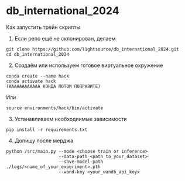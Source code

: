 # db_international_2024
 
 Как запустить трейн скрипты

 1) Если репо ещё не склонирован, делаем 
 ```
 git clone https://github.com/l1ghtsource/db_international_2024.git
 cd db_international_2024
 ```
 2) Создаём или используем готовое виртуальное окружение 
 ```
 conda create --name hack
 conda activate hack
 (АААААААААААА КОНДА ПОТОМ ПОПРАВИТЕ)
```
Или
 ```
 source environments/hack/bin/activate
 ```
3) Устанавливаем необходиимые зависимости
```
pip install -r requirements.txt
```
4) Допишу после мерджа 

```
python /src/main.py --mode <choose train or inference> 
                    --data-path <path_to_your_dataset> 
                    --save-model-path ./logs/<name_of_your_experiment>.pth 
                    --wand-key <your_wandb_api_key>
``` 